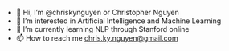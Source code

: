 - 👋 Hi, I’m @chriskynguyen or Christopher Nguyen
- 👀 I’m interested in Artificial Intelligence and Machine Learning
- 🌱 I’m currently learning NLP through Stanford online
- 📫 How to reach me chris.ky.nguyen@gmail.com

<!---
chriskynguyen/chriskynguyen is a ✨ special ✨ repository because its `README.md` (this file) appears on your GitHub profile.
You can click the Preview link to take a look at your changes.
--->
